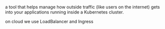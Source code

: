a tool that helps manage how outside traffic (like users on the internet) gets into your applications running inside a Kubernetes cluster.

on cloud we use LoadBalancer and Ingress
